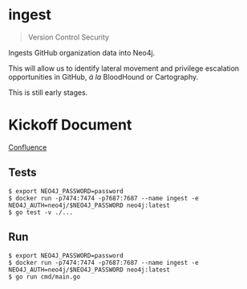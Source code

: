 # ingest

> Version Control Security

Ingests GitHub organization data into Neo4j.

This will allow us to identify lateral movement and privilege escalation opportunities in GitHub, _à la_ BloodHound or Cartography.

This is still early stages.

# Kickoff Document

[Confluence](https://ovotech.atlassian.net/wiki/spaces/SJYMC/pages/3277586461/VCS+Provider+Security)

## Tests

```
$ export NEO4J_PASSWORD=password
$ docker run -p7474:7474 -p7687:7687 --name ingest -e NEO4J_AUTH=neo4j/$NEO4J_PASSWORD neo4j:latest
$ go test -v ./...
```

## Run

```
$ export NEO4J_PASSWORD=password
$ docker run -p7474:7474 -p7687:7687 --name ingest -e NEO4J_AUTH=neo4j/$NEO4J_PASSWORD neo4j:latest
$ go run cmd/main.go
```
